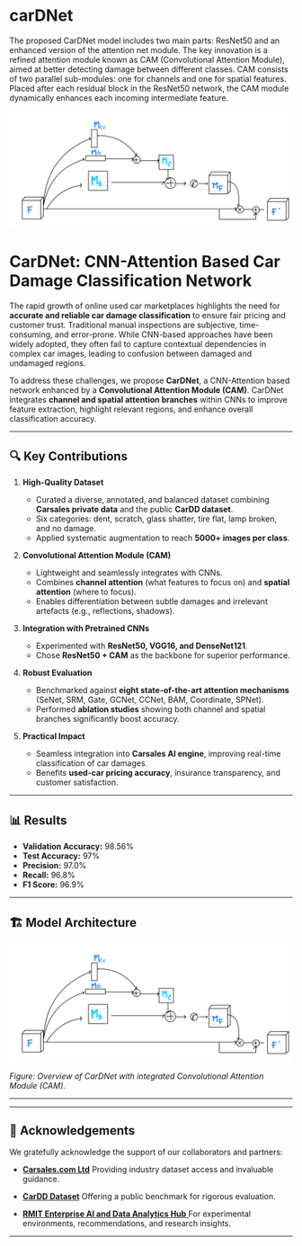 # carDNet

The proposed CarDNet model includes two main parts: ResNet50 and an enhanced version of the attention net module. The key innovation is a refined attention module known as CAM (Convolutional Attention Module), aimed at better detecting damage between different classes. CAM consists of two parallel sub-modules: one for channels and one for spatial features. Placed after each residual block in the ResNet50 network, the CAM module dynamically enhances each incoming intermediate feature.


![Example Image](utils/cam.jpeg)


# CarDNet: CNN-Attention Based Car Damage Classification Network  

The rapid growth of online used car marketplaces highlights the need for **accurate and reliable car damage classification** to ensure fair pricing and customer trust. Traditional manual inspections are subjective, time-consuming, and error-prone. While CNN-based approaches have been widely adopted, they often fail to capture contextual dependencies in complex car images, leading to confusion between damaged and undamaged regions.  

To address these challenges, we propose **CarDNet**, a CNN-Attention based network enhanced by a **Convolutional Attention Module (CAM)**. CarDNet integrates **channel and spatial attention branches** within CNNs to improve feature extraction, highlight relevant regions, and enhance overall classification accuracy.  

---

## 🔍 Key Contributions  

1. **High-Quality Dataset**  
   - Curated a diverse, annotated, and balanced dataset combining **Carsales private data** and the public **CarDD dataset**.  
   - Six categories: dent, scratch, glass shatter, tire flat, lamp broken, and no damage.  
   - Applied systematic augmentation to reach **5000+ images per class**.  

2. **Convolutional Attention Module (CAM)**  
   - Lightweight and seamlessly integrates with CNNs.  
   - Combines **channel attention** (what features to focus on) and **spatial attention** (where to focus).  
   - Enables differentiation between subtle damages and irrelevant artefacts (e.g., reflections, shadows).  

3. **Integration with Pretrained CNNs**  
   - Experimented with **ResNet50, VGG16, and DenseNet121**.  
   - Chose **ResNet50 + CAM** as the backbone for superior performance.  

4. **Robust Evaluation**  
   - Benchmarked against **eight state-of-the-art attention mechanisms** (SeNet, SRM, Gate, GCNet, CCNet, BAM, Coordinate, SPNet).  
   - Performed **ablation studies** showing both channel and spatial branches significantly boost accuracy.  

5. **Practical Impact**  
   - Seamless integration into **Carsales AI engine**, improving real-time classification of car damages.  
   - Benefits **used-car pricing accuracy**, insurance transparency, and customer satisfaction.  

---

## 📊 Results  

- **Validation Accuracy:** 98.56%  
- **Test Accuracy:** 97%  
- **Precision:** 97.0%  
- **Recall:** 96.8%  
- **F1 Score:** 96.9%  

---

## 🏗️ Model Architecture  

<p align="center">
  <img src="utils/cam.jpeg" alt="CarDNet Architecture" width="600">
</p>  

*Figure: Overview of CarDNet with integrated Convolutional Attention Module (CAM).*  

---

---

## 🙏 Acknowledgements  

We gratefully acknowledge the support of our collaborators and partners:  

- [**Carsales.com Ltd**](https://www.carsales.com.au/)  Providing industry dataset access and invaluable guidance.  

- [**CarDD Dataset**](https://cardd-ustc.github.io/)  Offering a public benchmark for rigorous evaluation.  

- [**RMIT Enterprise AI and Data Analytics Hub**  ](https://rmit-aihub.org.au/) For experimental environments, recommendations, and research insights.  

---

